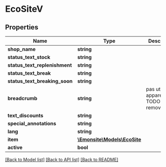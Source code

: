 # EcoSiteV

## Properties
Name | Type | Description | Notes
------------ | ------------- | ------------- | -------------
**shop_name** | **string** |  | [optional] 
**status_text_stock** | **string** |  | [optional] 
**status_text_replenishment** | **string** |  | [optional] 
**status_text_break** | **string** |  | [optional] 
**status_text_breaking_soon** | **string** |  | [optional] 
**breadcrumb** | **string** | pas utilisé apparemment TODO remove | [optional] 
**text_discounts** | **string** |  | [optional] 
**special_annotations** | **string** |  | [optional] 
**lang** | **string** |  | [optional] 
**item** | [**\Emonsite\Models\EcoSite**](EcoSite.md) |  | [optional] 
**active** | **bool** |  | [optional] 

[[Back to Model list]](../../README.md#documentation-for-models) [[Back to API list]](../../README.md#documentation-for-api-endpoints) [[Back to README]](../../README.md)


